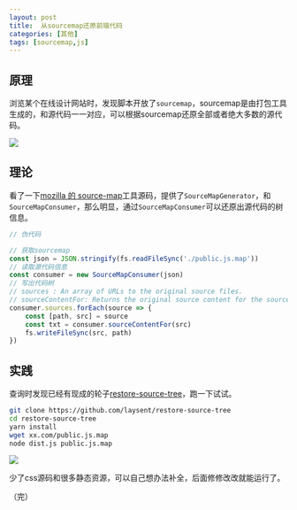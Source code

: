 ```yaml
---
layout: post
title:  从sourcemap还原前端代码
categories: [其他]
tags: [sourcemap,js]
---
```


## 原理

浏览某个在线设计网站时，发现脚本开放了`sourcemap`，sourcemap是由打包工具生成的，和源代码一一对应，可以根据sourcemap还原全部或者绝大多数的源代码。

![](https://h5.ahmq.net/res/hosting/2022-02-22/16379325276250.jpg)

## 理论

看了一下[mozilla 的 source-map](https://github.com/mozilla/source-map)工具源码，提供了`SourceMapGenerator`，和 `SourceMapConsumer`，那么明显，通过`SourceMapConsumer`可以还原出源代码的树信息。

```js
// 伪代码

// 获取sourcemap
const json = JSON.stringify(fs.readFileSync('./public.js.map'))
// 读取源代码信息
const consumer = new SourceMapConsumer(json)
// 写出代码树
// sources : An array of URLs to the original source files.
// sourceContentFor: Returns the original source content for the source provided. The only argument is the URL of the original source file.
consumer.sources.forEach(source => {
    const [path, src] = source
    const txt = consumer.sourceContentFor(src)
    fs.writeFileSync(src, path)
})

```

## 实践

查询时发现已经有现成的轮子[restore-source-tree](https://github.com/laysent/restore-source-tree)，跑一下试试。

```sh
git clone https://github.com/laysent/restore-source-tree
cd restore-source-tree
yarn install
wget xx.com/public.js.map
node dist.js public.js.map
```

![](https://h5.ahmq.net/res/hosting/2022-02-22/16379334956067.jpg)

少了css源码和很多静态资源，可以自己想办法补全，后面修修改改就能运行了。

（完）

